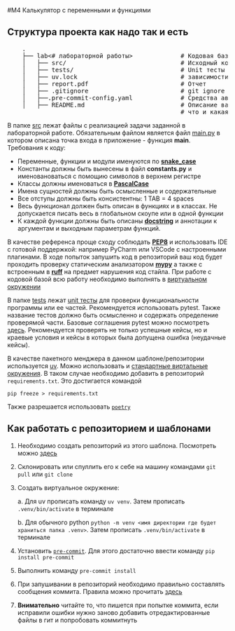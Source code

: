 #М4 Калькулятор c переменными и функциями

## Структура проекта как надо так и есть

 <pre>
    .
    ├── lab<# лабораторной работы>             # Кодовая база вашей лабораторной работы
    │   ├── src/                               # Исходный код
    │   ├── tests/                             # Unit тесты
    │   ├── uv.lock                            # зависимости вашего проекта
    │   ├── report.pdf                         # Отчет
    │   ├── .gitignore                         # git ignore файл
    │   ├──.pre-commit-config.yaml             # Средства автоматизации проверки кодстайла
    │   ├── README.md                          # Описание вашего проекта, с описанием файлов и с титульником о том,
                                               # что и какая задача
</pre>

В папке [src](./src) лежат файлы с реализацией задачи заданной в лабораторной работе. Обязательным файлом является файл
[main.py](./src/main.py) в котором описана точка входа в приложение - функция **main**. Требования к коду:
- Переменные, функции и модули именуются по [**snake_case**](https://realpython.com/ref/glossary/snake-case/)
- Константы должны быть вынесены в файл **constants.py** и именовановаться с помощию символов в верхнем регистре
- Классы должны именоваться в [**PascalCase**](https://habr.com/ru/articles/724556/)
- Имена сущностей должны быть осмысленные и содержательные
- Все отступы должны быть консистентны: 1 TAB = 4 spaces
- Весь функционал должен быть описан в функциях и в классах. Не допускается писать весь в глобальном скоупе или в одной функции
- К каждой функции должны быть описаны  [**docstring**](https://peps.python.org/pep-0257/) и аннотации к аргументам и выходным параметрам функций.

В качестве референса проще cходу соблюдать [**PEP8**](https://peps.python.org/pep-0008/) и использовать IDE c готовой поддержкой:
например PyCharm или VSCode c настроенными плагинами.
В ходе попыток запушить код в репозиторий ваш код будет проходить проверку статическим анализатором [**mypy**](https://mypy-lang.org/)
а также с встроенным в [**ruff**](https://astral.sh/ruff) на предмет нарушения код стайла. При работе с кодовой базой
всю работу необходимо выполнять в [виртуальном окружении](https://docs.python.org/3/tutorial/venv.html)


В папке [tests](./tests) лежат [unit тесты](https://tproger.ru/articles/testiruem-na-python-unittest-i-pytest-instrukcija-dlja-nachinajushhih) для проверки функциональности программы или ее частей.
Рекомендуется использовать pytest. Также название тестов должно быть осмысленно и содержать определение проверямой части.
Базовые соглашения pytest можно посмотреть [здесь](https://www.qabash.com/pytest-default-naming-conventions-guide/).
Рекомендуется проверять не только успешные кейсы, но и краевые условия и кейсы в которых была допущена ошибка (неудачные кейсы).

В качестве пакетного менджера в данном шаблоне/репозитории используется [uv](https://github.com/astral-sh/uv).
Можно использовать и [стандартные виртальные окружения](https://docs.python.org/3/library/venv.html). В таком случае необходимо добавить в репозиторий `requirements.txt`.
Это достигается командой
```shell
pip freeze > requirements.txt
```
Также разрешается использовать [`poetry`](https://python-poetry.org/)
## Как работать с репозиторием и шаблонами
1. Необходимо создать репозиторий из этого шаблона. Посмотреть можно [здесь](https://docs.github.com/ru/repositories/creating-and-managing-repositories/creating-a-repository-from-a-template)
2. Склонировать или спуллить его к себе на машину командами `git pull` или `git clone`
3. Создать виртуальное окружение:

    a. Для uv прописать команду `uv venv`. Затем прописать `.venv/bin/activate` в терминале

    b. Для обычного python `python -m venv <имя директории где будет храниться папка .venv>`. Затем прописать `.venv/bin/activate` в терминале
4. Установить [`pre-commit`](https://pre-commit.com/). Для этого достаточно ввести команду `pip install pre-commit`
5. Выполнить команду `pre-commit install`
6. При запушивании в репозиторий необходимо правильно составлять сообщения коммита. Правила можно прочитать [здесь](https://github.com/RomuloOliveira/commit-messages-guide/blob/master/README_ru-RU.md)
7. **Внимательно** читайте то, что пишется при попытке коммита, если исправили ошибки нужно заново добавить отредактированные файлы в гит и попробовать коммитнуть
